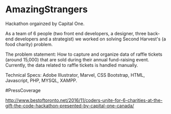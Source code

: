 # AmazingStrangers

Hackathon orgainzed by Capital One.

As a team of 6 people (two front end developers, a designer, three back-end developers and a strategist) we worked on solving Second Harvest's (a food charity) problem.

The problem statement: How to capture and organize data of raffle tickets (around 15,000) that are sold during their annual fund-raising event. Currently, the data related to raffle tickets is handled manually.


Technical Specs: Adobe Illustrator, Marvel, CSS Bootstrap, HTML, Javascript, PHP, MYSQL, XAMPP.

#PressCoverage

http://www.bestoftoronto.net/2016/11/coders-unite-for-6-charities-at-the-gift-the-code-hackathon-presented-by-capital-one-canada/
